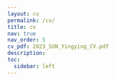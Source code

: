 ```yaml
---
layout: cv
permalink: /cv/
title: cv
nav: true
nav_order: 5
cv_pdf: 2023_SUN_Yingying_CV.pdf
description:
toc:
  sidebar: left
---
```


